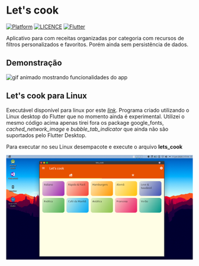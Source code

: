 # Let's cook

[![Platform](https://img.shields.io/badge/Platform-Android-green.svg)](https://github.com/hansmboron/let-s-cook)
[![LICENCE](https://img.shields.io/badge/License-MIT-green.svg)](https://github.com/hansmboron/let-s-cook/blob/master/LICENSE)
[![Flutter](https://img.shields.io/badge/Flutter-1.17.1-blue.svg)](https://flutter.dev)

Aplicativo para com receitas organizadas por categoria com recursos de filtros personalizados e favoritos.
Porém ainda sem persistência de dados.

## Demonstração
<img src='demo.gif' alt='gif animado mostrando funcionalidades do app' />

## Let's cook para Linux
Executável disponível para linux por este <a href="https://github.com/hansmboron/download/blob/master/lets_cook.tar.xz?raw=true" target="_blank" rel="noopener noreferrer"
                                        title="download lets cook"><i>link</i></a>.
Programa criado utilizando o Linux desktop do Flutter que no momento ainda é experimental.
Utilizei o mesmo código acima apenas tirei fora os package google_fonts, <i>cached_network_image</i> e <i>bubble_tab_indicator</i> que ainda não são suportados pelo Flutter Desktop.

Para executar no seu Linux desempacote e execute o arquivo <strong>lets_cook</strong>

<img src='desktop.png' alt='imagem lets cook desktop' />

